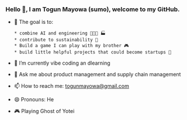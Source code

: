 ### Hello 👋, I am Togun Mayowa (sumo), welcome to my GitHub.

- 🔭 The goal is to:

      * combine AI and engineering 👨🏾‍💻 🏭
      * contribute to sustainability 💚
      * Build a game I can play with my brother 🎮
      * build little helpful projects that could become startups 🏢
- 🌱 I’m currently vibe coding an dlearning
- 💬 Ask me about product management and supply chain management 
- 📫 How to reach me: togunmayowa@gmail.com
- 😄 Pronouns: He
- 🎮 Playing Ghost of Yotei

<!--
**TMayowa/TMayowa** is a ✨ _special_ ✨ repository because its `README.md` (this file) appears on your GitHub profile.

Here are some ideas to get you started:

- 🔭 The goal is to:
      * combine AI and engineering 👨🏾‍💻 🏭
      * contribute to sustainability 💚
      * Build a game I can play with my brother 🎮
      * build little helpful projects that could become startups 🏢
- 🌱 I’m currently learning/working on python GUI
- 👯 I’m looking to collaborate on 
- 🤔 I’m looking for help with ...
- 💬 Ask me about supply chain management 
- 📫 How to reach me: [Gmail] (oluwamat@stud.ntnu.no)
- 😄 Pronouns: He
- ⚡ Fun fact: 
-->
